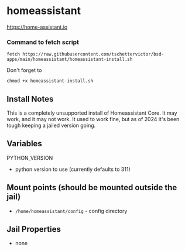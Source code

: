 # homeassistant
https://home-assistant.io

### Command to fetch script
```
fetch https://raw.githubusercontent.com/tschettervictor/bsd-apps/main/homeassistant/homeassistant-install.sh
```

Don't forget to
```
chmod +x homeassistant-install.sh
```

## Install Notes

This is a completely unsupported install of Homeassistant Core. It may work, and it may not work.
It used to work fine, but as of 2024 it's been tough keeping a jailed version going.

## Variables

PYTHON_VERSION
  - python version to use (currently defaults to 311)

## Mount points (should be mounted outside the jail)
  - `/home/homeassistant/config` - config directory

## Jail Properties
  - none
